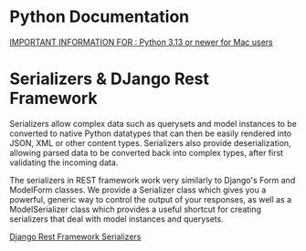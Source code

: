 # Python Documentation

[IMPORTANT INFORMATION FOR : Python 3.13 or newer for Mac users](https://docs.brew.sh/Homebrew-and-Python)

# Serializers & DJango Rest Framework

Serializers allow complex data such as querysets and model instances to be converted to native Python datatypes that can then be easily rendered into JSON, XML or other content types. Serializers also provide deserialization, allowing parsed data to be converted back into complex types, after first validating the incoming data.

The serializers in REST framework work very similarly to Django's Form and ModelForm classes. We provide a Serializer class which gives you a powerful, generic way to control the output of your responses, as well as a ModelSerializer class which provides a useful shortcut for creating serializers that deal with model instances and querysets.

[Django Rest Framework Serializers](https://www.django-rest-framework.org/api-guide/serializers/)